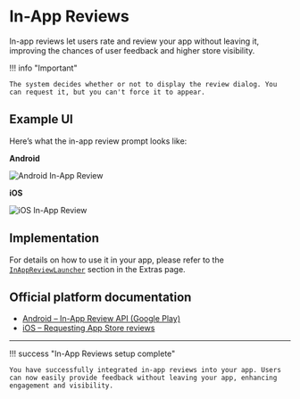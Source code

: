 # In-App Reviews

In-app reviews let users rate and review your app without leaving it, improving the chances of user feedback and higher store visibility.

!!! info "Important"

    The system decides whether or not to display the review dialog. You can request it, but you can't force it to appear.

## Example UI

Here’s what the in-app review prompt looks like:

**Android**

![Android In-App Review](/assets/images/google-iar.jpg)

**iOS**

![iOS In-App Review](/assets/images/apple-iar.png)

## Implementation

For details on how to use it in your app, please refer to the [`InAppReviewLauncher`](/extras/launchers/#inappreviewlauncher) section in the Extras page.

## Official platform documentation

- [Android – In-App Review API (Google Play)](https://developer.android.com/guide/playcore/in-app-review)
- [iOS – Requesting App Store reviews](https://developer.apple.com/documentation/storekit/skstorereviewcontroller/requesting_app_store_reviews)

---

!!! success "In-App Reviews setup complete"

    You have successfully integrated in-app reviews into your app. Users can now easily provide feedback without leaving your app, enhancing engagement and visibility.
